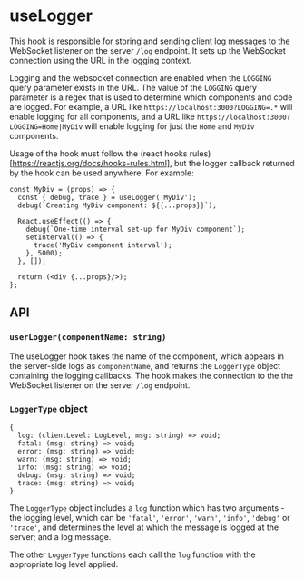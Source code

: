 # useLogger

This hook is responsible for storing and sending client log messages to the WebSocket listener on the server `/log` endpoint. It sets up the WebSocket connection using the URL in the logging context.

Logging and the websocket connection are enabled when the `LOGGING` query parameter exists in the URL. The value of the `LOGGING` query parameter is a regex that is used to determine which components and code are logged. For example, a URL like `https://localhost:3000?LOGGING=.*` will enable logging for all components, and a URL like `https://localhost:3000?LOGGING=Home|MyDiv` will enable logging for just the `Home` and `MyDiv` components.

Usage of the hook must follow the (react hooks rules)[https://reactjs.org/docs/hooks-rules.html], but the logger callback returned by the hook can be used anywhere. For example:

```
const MyDiv = (props) => {
  const { debug, trace } = useLogger('MyDiv');
  debug(`Creating MyDiv component: ${{...props}}`);

  React.useEffect(() => {
    debug(`One-time interval set-up for MyDiv component`);
    setInterval(() => {
      trace('MyDiv component interval');
    }, 5000);
  }, []);

  return (<div {...props}/>);
};
```

## API

### `userLogger(componentName: string)`

The useLogger hook takes the name of the component, which appears in the server-side logs as `componentName`, and returns the `LoggerType` object containing the logging callbacks. The hook makes the connection to the the WebSocket listener on the server `/log` endpoint.

### `LoggerType` object

```
{
  log: (clientLevel: LogLevel, msg: string) => void;
  fatal: (msg: string) => void;
  error: (msg: string) => void;
  warn: (msg: string) => void;
  info: (msg: string) => void;
  debug: (msg: string) => void;
  trace: (msg: string) => void;
}
```

The `LoggerType` object includes a `log` function which has two arguments - the logging level, which can be `'fatal'`, `'error'`, `'warn'`, `'info'`, `'debug'` or `'trace'`, and determines the level at which the message is logged at the server; and a log message.

The other `LoggerType` functions each call the `log` function with the appropriate log level applied.

